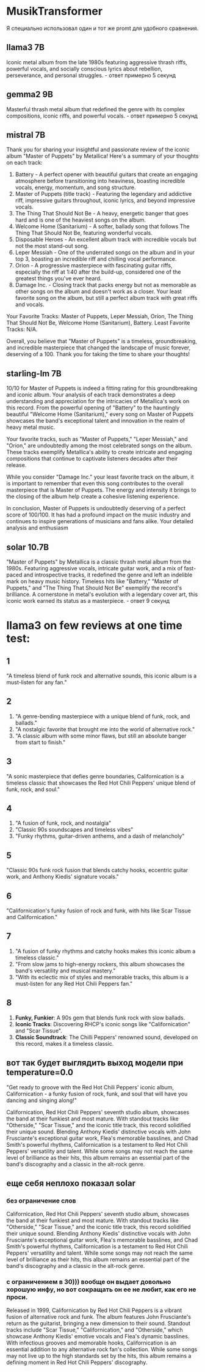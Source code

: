 # MusikTransformer

Я специально использовал один и тот же promt для удобного сравнения. 

## llama3 7B 
Iconic metal album from the late 1980s featuring aggressive thrash riffs, powerful vocals, and socially conscious lyrics about rebellion, perseverance, and personal struggles. - ответ примерно 5 секунд

## gemma2 9B
Masterful thrash metal album that redefined the genre with its complex compositions, iconic riffs, and powerful vocals. - ответ примерно 5 секунд

## mistral 7B
Thank you for sharing your insightful and passionate review of the iconic album "Master of Puppets" by Metallica! Here's a summary of your thoughts on each track:

1. Battery - A perfect opener with beautiful guitars that create an engaging atmosphere before transitioning into heaviness, boasting incredible vocals, energy, momentum, and song structure.
2. Master of Puppets (title track) - Featuring the legendary and addictive riff, impressive guitars throughout, iconic lyrics, and beyond impressive vocals.
3. The Thing That Should Not Be - A heavy, energetic banger that goes hard and is one of the heaviest songs on the album.
4. Welcome Home (Sanitarium) - A softer, ballady song that follows The Thing That Should Not Be, featuring wonderful vocals.
5. Disposable Heroes - An excellent album track with incredible vocals but not the most stand-out song.
6. Leper Messiah - One of the underrated songs on the album and in your top 3, boasting an incredible riff and chilling vocal performance.
7. Orion - A progressive masterpiece with fascinating guitar riffs, especially the riff at 1:40 after the build-up, considered one of the greatest things you've ever heard.
8. Damage Inc. - Closing track that packs energy but not as memorable as other songs on the album and doesn't work as a closer. Your least favorite song on the album, but still a perfect album track with great riffs and vocals.

Your Favorite Tracks: Master of Puppets, Leper Messiah, Orion, The Thing That Should Not Be, Welcome Home (Sanitarium), Battery.
Least Favorite Tracks: N/A.

Overall, you believe that "Master of Puppets" is a timeless, groundbreaking, and incredible masterpiece that changed the landscape of music forever, deserving of a 100. Thank you for taking the time to share your thoughts!

## starling-lm 7B

10/10 for Master of Puppets is indeed a fitting rating for this groundbreaking and iconic album. Your analysis of each track demonstrates a deep understanding and appreciation for the intricacies of Metallica's work on this record. From the powerful opening of "Battery" to the hauntingly beautiful "Welcome Home (Sanitarium)," every song on Master of Puppets showcases the band's exceptional talent and innovation in the realm of heavy metal music.

Your favorite tracks, such as "Master of Puppets," "Leper Messiah," and "Orion," are undoubtedly among the most celebrated songs on the album. These tracks exemplify Metallica's ability to create intricate and engaging compositions that continue to captivate listeners decades after their release.

While you consider "Damage Inc." your least favorite track on the album, it is important to remember that even this song contributes to the overall masterpiece that is Master of Puppets. The energy and intensity it brings to the closing of the album help create a cohesive listening experience.

In conclusion, Master of Puppets is undoubtedly deserving of a perfect score of 100/100. It has had a profound impact on the music industry and continues to inspire generations of musicians and fans alike. Your detailed analysis and enthusiasm

## solar 10.7B
"Master of Puppets" by Metallica is a classic thrash metal album from the 1980s. Featuring aggressive vocals, intricate guitar work, and a mix of fast-paced and introspective tracks, it redefined the genre and left an indelible mark on heavy music history. Timeless hits like "Battery," "Master of Puppets," and "The Thing That Should Not Be" exemplify the record's brilliance. A cornerstone in metal's evolution with a legendary cover art, this iconic work earned its status as a masterpiece. - ответ 9 секунд



# llama3 on few reviews at one time test:

## 1 

"A timeless blend of funk rock and alternative sounds, this iconic album is a must-listen for any fan."

## 2

1. "A genre-bending masterpiece with a unique blend of funk, rock, and ballads."
2. "A nostalgic favorite that brought me into the world of alternative rock."
3. "A classic album with some minor flaws, but still an absolute banger from start to finish."

## 3

"A sonic masterpiece that defies genre boundaries, Californication is a timeless classic that showcases the Red Hot Chili Peppers' unique blend of funk, rock, and soul."

## 4

1. "A fusion of funk, rock, and nostalgia"
2. "Classic 90s soundscapes and timeless vibes"
3. "Funky rhythms, guitar-driven anthems, and a dash of melancholy"

## 5 

"Classic 90s funk rock fusion that blends catchy hooks, eccentric guitar work, and Anthony Kiedis' signature vocals."

## 6

"Californication's funky fusion of rock and funk, with hits like Scar Tissue and Californication."

## 7 

1. "A fusion of funky rhythms and catchy hooks makes this iconic album a timeless classic."
2. "From slow jams to high-energy rockers, this album showcases the band's versatility and musical mastery."
3. "With its eclectic mix of styles and memorable tracks, this album is a must-listen for any Red Hot Chili Peppers fan."

## 8 

1. **Funky, Funkier**: A 90s gem that blends funk rock with slow ballads.
2. **Iconic Tracks**: Discovering RHCP's iconic songs like "Californication" and "Scar Tissue".
3. **Classic Soundtrack**: The Chilli Peppers' renowned sound, developed on this record, makes it a timeless classic.

## вот так будет выглядить выход модели при temperature=0.0

"Get ready to groove with the Red Hot Chili Peppers' iconic album, Californication - a funky fusion of rock, funk, and soul that will have you dancing and singing along!"

   
Californication, Red Hot Chili Peppers' seventh studio album, showcases the band at their funkiest and most mature. With standout tracks like "Otherside," "Scar Tissue," and the iconic title track, this record solidified their unique sound. Blending Anthony Kiedis' distinctive vocals with John Frusciante's exceptional guitar work, Flea's memorable basslines, and Chad Smith's powerful rhythms, Californication is a testament to Red Hot Chili Peppers' versatility and talent. While some songs may not reach the same level of brilliance as their hits, this album remains an essential part of the band's discography and a classic in the alt-rock genre.

## еще себя неплохо показал solar
### без ограничение слов 

Californication, Red Hot Chili Peppers' seventh studio album, showcases the band at their funkiest and most mature. With standout tracks like "Otherside," "Scar Tissue," and the iconic title track, this record solidified their unique sound. Blending Anthony Kiedis' distinctive vocals with John Frusciante's exceptional guitar work, Flea's memorable basslines, and Chad Smith's powerful rhythms, Californication is a testament to Red Hot Chili Peppers' versatility and talent. While some songs may not reach the same level of brilliance as their hits, this album remains an essential part of the band's discography and a classic in the alt-rock genre.

### с ограничением в 30))) вообще он выдает довольно хорошую инфу, но вот сокращать он ее не любит, как его не проси.
Released in 1999, Californication by Red Hot Chili Peppers is a vibrant fusion of alternative rock and funk. The album features John Frusciante's return as the guitarist, bringing a new dimension to their sound. Standout tracks include "Scar Tissue," "Californication," and "Otherside," which showcase Anthony Kiedis' emotive vocals and Flea's dynamic basslines. With infectious grooves and memorable hooks, Californication is an essential addition to any alternative rock fan's collection. While some songs may not live up to the high standards set by the hits, this album remains a defining moment in Red Hot Chili Peppers' discography.














